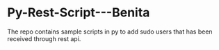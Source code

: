 # Py-Rest-Script---Benita
The repo contains sample scripts in py to add sudo users that has been received through rest api. 
